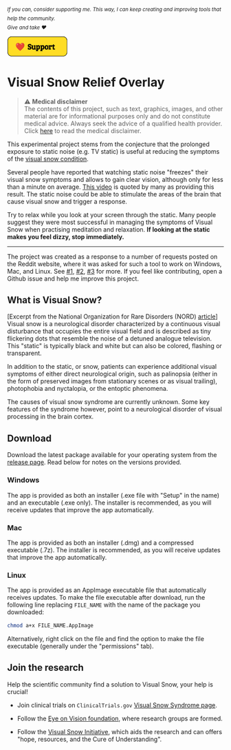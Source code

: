 <sub><em>
If you can, consider supporting me. This way, I can keep creating and improving tools that help the community.  
Give and take :heart:
</em></sub>

<a href="https://ko-fi.com/belvederef" target="_blank">
  <img src="./public/assets/support.png" alt="Support Me" width="140px" >
</a>

# Visual Snow Relief Overlay

> :warning: **Medical disclaimer**  
> The contents of this project, such as text, graphics, images, and other material are for informational purposes only and do not constitute medical advice. Always seek the advice of a qualified health provider. Click [here](./DISCLAIMER.md) to read the medical disclaimer.

This experimental project stems from the conjecture that the prolonged exposure to static noise (e.g. TV static) is useful at reducing the symptoms of the [visual snow condition](https://en.wikipedia.org/wiki/Visual_snow).

Several people have reported that watching static noise "freezes" their visual snow symptoms and allows to gain clear vision, although only for less than a minute on average. [This video](https://www.youtube.com/watch?v=800f9UNiF4Y) is quoted by many as providing this result. The static noise could be able to stimulate the areas of the brain that cause visual snow and trigger a response.

Try to relax while you look at your screen through the static. Many people suggest they were most successful in managing the symptoms of Visual Snow when practising meditation and relaxation. **If looking at the static makes you feel dizzy, stop immediately.**

---

The project was created as a response to a number of requests posted on the Reddit website, where it was asked for such a tool to work on Windows, Mac, and Linux. See [#1](https://www.reddit.com/r/visualsnow/comments/jlwpae/working_on_a_program_that_overlays_your_screen/), [#2](https://www.reddit.com/r/visualsnow/comments/jzgjs0/improved_foss_visual_snow_screen_overlay_for_vs/), [#3](https://www.reddit.com/r/ItalyInformatica/comments/jrprun/fare_due_soldi_e_aiutare_chi_soffre_di_visualsnow/) for more.
If you feel like contributing, open a Github issue and help me improve this project.

<!-- This shared belief is put forward by several people on online forums, for example at https://mvertigo.org/t/how-i-cured-my-palinopsia/15781. -->

## What is Visual Snow?

[Excerpt from the National Organization for Rare Disorders (NORD) [article](https://rarediseases.org/rare-diseases/visual-snow-syndrome/)]  
Visual snow is a neurological disorder characterized by a continuous visual disturbance that occupies the entire visual field and is described as tiny flickering dots that resemble the noise of a detuned analogue television. This "static" is typically black and white but can also be colored, flashing or transparent.

In addition to the static, or snow, patients can experience additional visual symptoms of either direct neurological origin, such as palinopsia (either in the form of preserved images from stationary scenes or as visual trailing), photophobia and nyctalopia, or the entoptic phenomena.

The causes of visual snow syndrome are currently unknown. Some key features of the syndrome however, point to a neurological disorder of visual processing in the brain cortex.

## Download

Download the latest package available for your operating system from the [release page](https://github.com/belvederef/visual-snow-relief-overlay/releases). Read below for notes on the versions provided.

### Windows

The app is provided as both an installer (.exe file with "Setup" in the name) and an executable (.exe only). The installer is recommended, as you will receive updates that improve the app automatically.

### Mac

The app is provided as both an installer (.dmg) and a compressed executable (.7z). The installer is recommended, as you will receive updates that improve the app automatically.

### Linux

The app is provided as an AppImage executable file that automatically receives updates. To make the file executable after download, run the following line replacing `FILE_NAME` with the name of the package you downloaded:

```bash
chmod a+x FILE_NAME.AppImage
```

Alternatively, right click on the file and find the option to make the file executable (generally under the "permissions" tab).

## Join the research

Help the scientific community find a solution to Visual Snow, your help is crucial!

- Join clinical trials on `ClinicalTrials.gov` [Visual Snow Syndrome page](https://www.clinicaltrials.gov/ct2/results?cond=Visual+Snow+Syndrome&term=&cntry=&state=&city=&dist=).

- Follow the [Eye on Vision foundation](http://www.eyeonvision.org/), where research groups are formed.

- Follow the [Visual Snow Initiative](https://www.visualsnowinitiative.org/), which aids the research and can offers "hope, resources, and the Cure of Understanding".
